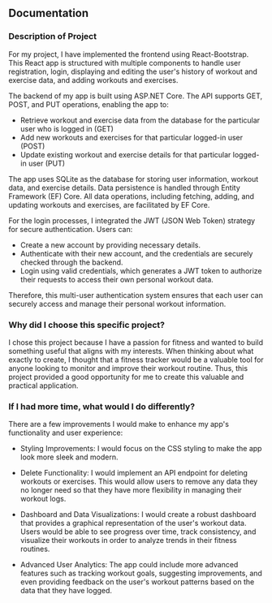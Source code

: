 ## Documentation

### Description of Project 

For my project, I have implemented the frontend using React-Bootstrap. This React app is structured with multiple components to handle user registration, login, displaying and editing the user's history of workout and exercise data, and adding workouts and exercises.

The backend of my app is built using ASP.NET Core. The API supports GET, POST, and PUT operations, enabling the app to:
- Retrieve workout and exercise data from the database for the particular user who is logged in (GET)
- Add new workouts and exercises for that particular logged-in user (POST)
- Update existing workout and exercise details for that particular logged-in user (PUT)

The app uses SQLite as the database for storing user information, workout data, and exercise details. Data persistence is handled through Entity Framework (EF) Core. All data operations, including fetching, adding, and updating workouts and exercises, are facilitated by EF Core. 

For the login processes, I integrated the JWT (JSON Web Token) strategy for secure authentication. Users can:
- Create a new account by providing necessary details.
- Authenticate with their new account, and the credentials are securely checked through the backend.
- Login using valid credentials, which generates a JWT token to authorize their requests to access their own personal workout data.

Therefore, this multi-user authentication system ensures that each user can securely access and manage their personal workout information.

### Why did I choose this specific project?

I chose this project because I have a passion for fitness and wanted to build something useful that aligns with my interests. When thinking about what exactly to create, I thought that a fitness tracker would be a valuable tool for anyone looking to monitor and improve their workout routine. Thus, this project provided a good opportunity for me to create this valuable and practical application. 

### If I had more time, what would I do differently?

There are a few improvements I would make to enhance my app's functionality and user experience:

- Styling Improvements: I would focus on the CSS styling to make the app look more sleek and modern. 

- Delete Functionality: I would implement an API endpoint for deleting workouts or exercises. This would allow users to remove any data they no longer need so that they have more flexibility in managing their workout logs.

- Dashboard and Data Visualizations: I would create a robust dashboard that provides a graphical representation of the user's workout data. Users would be able to see progress over time, track consistency, and visualize their workouts in order to analyze trends in their fitness routines.

- Advanced User Analytics: The app could include more advanced features such as tracking workout goals, suggesting improvements, and even providing feedback on the user's workout patterns based on the data that they have logged.
